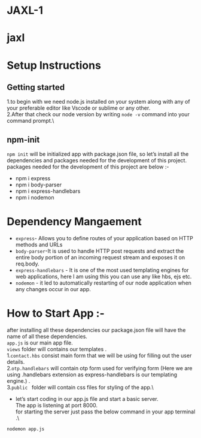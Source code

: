 # JAXL-1
# jaxl
# Setup Instructions
## Getting started
1.to begin with we need node.js installed on your system along with any of your preferable editor like Vscode or sublime or any other.\
2.After that check our node version by writing `node -v` command into your command prompt.\

## npm-init
`npm init` will be initialized app with package.json file, so let’s install all the dependencies and packages needed for the development of this project.\
packages needed for the development of this project are below :-
* npm i express 
* npm i body-parser 
* npm i express-handlebars 
* npm i nodemon

# Dependency Mangaement

* `express`- Allows you to define routes of your application based on HTTP methods and URLs
*  `body-parser`-It is used to handle HTTP post requests and extract the entire body portion of an incoming request stream and exposes it on req.body.
*  `express-handlebars` - It is one of the most used templating engines for web applications, here I am using this you can use any like  hbs, ejs etc.
*  `nodemon` - it led to automatically restarting of our node application when any changes occur in our app.
# How to Start App :-
after installing all these dependencies our package.json file will have the name of all these dependencies.\
`app.js` is our main app file.\
`views` folder will contains our templates .\
1.`contact.hbs` consist main form that we will be using for filling out the user details.\
2.`otp.handlebars` will contain otp form used for verifying form (Here we are using .handlebars extension as express-handlebars is our templating engine.) .\
3.`public ` folder will contain css files for styling of the app.\
* let’s start coding in our app.js file and start a basic server.\
The app is listening at port 8000.\
for starting the server just pass the below command in your app terminal .\

`nodemon app.js`
